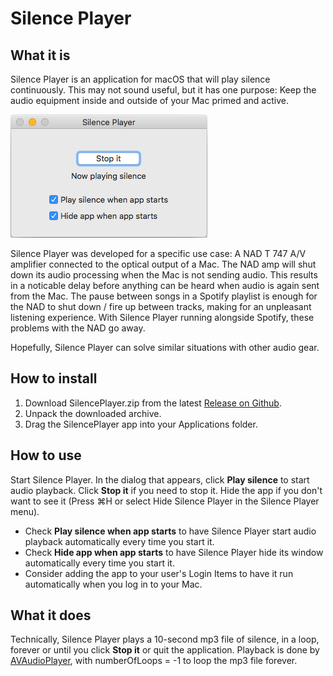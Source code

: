 # Silence Player


## What it is
Silence Player is an application for macOS that will play silence continuously.  This may not sound useful, but it has one purpose: Keep the audio equipment inside and outside of your Mac primed and active.

![Silence Player Screenshot](SilencePlayer.png?raw=true "Silence Player's user interface")

Silence Player was developed for a specific use case: A NAD T 747 A/V amplifier connected to the optical output of a Mac.  The NAD amp will shut down its audio processing when the Mac is not sending audio.  This results in a noticable delay before anything can be heard when audio is again sent from the Mac.  The pause between songs in a Spotify playlist is enough for the NAD to shut down / fire up between tracks, making for an unpleasant listening experience.  With Silence Player running alongside Spotify, these problems with the NAD go away.

Hopefully, Silence Player can solve similar situations with other audio gear.


## How to install
1. Download SilencePlayer.zip from the latest [Release on Github](https://github.com/vidaren/SilencePlayer/releases).
1. Unpack the downloaded archive.
1. Drag the SilencePlayer app into your Applications folder.


## How to use
Start Silence Player.  In the dialog that appears, click **Play silence** to start audio playback.  Click **Stop it** if you need to stop it.  Hide the app if you don't want to see it (Press ⌘H or select Hide Silence Player in the Silence Player menu).

* Check **Play silence when app starts** to have Silence Player start audio playback automatically every time you start it.
* Check **Hide app when app starts** to have Silence Player hide its window automatically every time you start it. 
* Consider adding the app to your user's Login Items to have it run automatically when you log in to your Mac.


## What it does
Technically, Silence Player plays a 10-second mp3 file of silence, in a loop, forever or until you click **Stop it** or quit the application.  Playback is done by [AVAudioPlayer](https://developer.apple.com/documentation/avfoundation/avaudioplayer), with numberOfLoops = -1 to loop the mp3 file forever.
